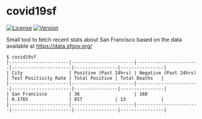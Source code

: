 # covid19sf

[![License](https://img.shields.io/badge/License-Apache2-blue.svg)](https://www.apache.org/licenses/LICENSE-2.0)
[![Version](https://d25lcipzij17d.cloudfront.net/badge.svg?id=go&type=5&v=0.1.0)](https://github.com/wallyqs/covid19sf/releases/tag/v0.1.0)

Small tool to fetch recent stats about San Francisco based on the data available at https://data.sfgov.org/

```console
$ covid19sf
|----------------------|-----------------------|-----------------------|----------------------|----------------|----------------|
| City                 | Positive (Past 24hrs) | Negative (Past 24hrs) | Test Positivity Rate | Total Positive | Total Deaths   |
|----------------------|-----------------------|-----------------------|----------------------|----------------|----------------|
| San Francisco        | 36                    | 168                   | 0.1765               | 857            | 13             |
|----------------------|-----------------------|-----------------------|----------------------|----------------|----------------|
```
